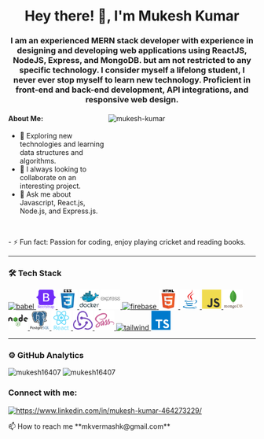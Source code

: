 <h1 align="center">Hey there! 👋, I'm Mukesh Kumar</h1>
<h3 align="center">I am an experienced MERN stack developer with experience in designing and developing web applications using ReactJS, NodeJS, Express, and MongoDB. but am not restricted to any specific technology. I consider myself a lifelong student, I never ever stop myself to learn new technology. Proficient in front-end and back-end development, API integrations, and responsive web design.</h3>
<div>
 <img align="right"" src="https://github.com/Mukesh16407/Mukesh16407/assets/66511917/d602bda1-0594-4039-a3d8-59f2a9382407" alt="mukesh-kumar" height="200" width="300"/>
 <h4 align="left">About Me:</h4>
 <ul  align="left">
  <li> 🙂 Exploring new technologies and learning data structures and algorithms.</li>
  <li> 👯 I always looking to collaborate on an interesting project.</li>
  
  <li>💬 Ask me about Javascript, React.js, Node.js, and Express.js.</li>
 </ul>
</div>
<br/>
<p>- ⚡ Fun fact: Passion for coding, enjoy playing cricket and reading books.</p>
<hr/>
<h3 align="left">🛠  Tech Stack</h3>
<p align="left"> <a href="https://babeljs.io/" target="_blank" rel="noreferrer"> <img src="https://www.vectorlogo.zone/logos/babeljs/babeljs-icon.svg" alt="babel" width="40" height="40"/> </a> <a href="https://getbootstrap.com" target="_blank" rel="noreferrer"> <img src="https://raw.githubusercontent.com/devicons/devicon/master/icons/bootstrap/bootstrap-plain-wordmark.svg" alt="bootstrap" width="40" height="40"/> </a> <a href="https://www.w3schools.com/css/" target="_blank" rel="noreferrer"> <img src="https://raw.githubusercontent.com/devicons/devicon/master/icons/css3/css3-original-wordmark.svg" alt="css3" width="40" height="40"/> </a> <a href="https://www.docker.com/" target="_blank" rel="noreferrer"> <img src="https://raw.githubusercontent.com/devicons/devicon/master/icons/docker/docker-original-wordmark.svg" alt="docker" width="40" height="40"/> </a> <a href="https://expressjs.com" target="_blank" rel="noreferrer"> <img src="https://raw.githubusercontent.com/devicons/devicon/master/icons/express/express-original-wordmark.svg" alt="express" width="40" height="40"/> </a> <a href="https://firebase.google.com/" target="_blank" rel="noreferrer"> <img src="https://www.vectorlogo.zone/logos/firebase/firebase-icon.svg" alt="firebase" width="40" height="40"/> </a> <a href="https://www.w3.org/html/" target="_blank" rel="noreferrer"> <img src="https://raw.githubusercontent.com/devicons/devicon/master/icons/html5/html5-original-wordmark.svg" alt="html5" width="40" height="40"/> </a> <a href="https://www.java.com" target="_blank" rel="noreferrer"> <img src="https://raw.githubusercontent.com/devicons/devicon/master/icons/java/java-original.svg" alt="java" width="40" height="40"/> </a> <a href="https://developer.mozilla.org/en-US/docs/Web/JavaScript" target="_blank" rel="noreferrer"> <img src="https://raw.githubusercontent.com/devicons/devicon/master/icons/javascript/javascript-original.svg" alt="javascript" width="40" height="40"/> </a> <a href="https://www.mongodb.com/" target="_blank" rel="noreferrer"> <img src="https://raw.githubusercontent.com/devicons/devicon/master/icons/mongodb/mongodb-original-wordmark.svg" alt="mongodb" width="40" height="40"/> </a> <a href="https://nodejs.org" target="_blank" rel="noreferrer"> <img src="https://raw.githubusercontent.com/devicons/devicon/master/icons/nodejs/nodejs-original-wordmark.svg" alt="nodejs" width="40" height="40"/> </a> <a href="https://www.postgresql.org" target="_blank" rel="noreferrer"> <img src="https://raw.githubusercontent.com/devicons/devicon/master/icons/postgresql/postgresql-original-wordmark.svg" alt="postgresql" width="40" height="40"/> </a> <a href="https://reactjs.org/" target="_blank" rel="noreferrer"> <img src="https://raw.githubusercontent.com/devicons/devicon/master/icons/react/react-original-wordmark.svg" alt="react" width="40" height="40"/> </a> <a href="https://redux.js.org" target="_blank" rel="noreferrer"> <img src="https://raw.githubusercontent.com/devicons/devicon/master/icons/redux/redux-original.svg" alt="redux" width="40" height="40"/> </a> <a href="https://sass-lang.com" target="_blank" rel="noreferrer"> <img src="https://raw.githubusercontent.com/devicons/devicon/master/icons/sass/sass-original.svg" alt="sass" width="40" height="40"/> </a> <a href="https://tailwindcss.com/" target="_blank" rel="noreferrer"> <img src="https://www.vectorlogo.zone/logos/tailwindcss/tailwindcss-icon.svg" alt="tailwind" width="40" height="40"/> </a> <a href="https://www.typescriptlang.org/" target="_blank" rel="noreferrer"> <img src="https://raw.githubusercontent.com/devicons/devicon/master/icons/typescript/typescript-original.svg" alt="typescript" width="40" height="40"/> </a> </p
<br/>
<hr/>
<h3 align="left">⚙️ GitHub Analytics</h3>
<div >
  <img  src="https://github-readme-stats.vercel.app/api?username=mukesh16407&show_icons=true&locale=en" alt="mukesh16407" 
height="180rem" style="max-width:100%;"/>
 <img src="https://github-readme-stats.vercel.app/api/top-langs?username=mukesh16407&show_icons=true&locale=en&layout=compact" alt="mukesh16407"
height="180rem" style="max-width:100%;" />
</div>
<div>
 <h3 align="left">Connect with me:</h3>
<p align="left">
<a href="https://linkedin.com/in/https://www.linkedin.com/in/mukesh-kumar-464273229/" target="blank"><img align="center" src="https://raw.githubusercontent.com/rahuldkjain/github-profile-readme-generator/master/src/images/icons/Social/linked-in-alt.svg" alt="https://www.linkedin.com/in/mukesh-kumar-464273229/" height="30" width="40" /></a>

</p>
 📫 How to reach me **mkvermashk@gmail.com**
</div>



